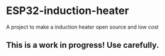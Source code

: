 # ESP32-induction-heater
A project to make a induction heater open source and low cost

## This is a work in progress! Use carefully.

